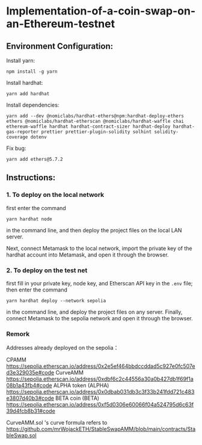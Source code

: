 # Implementation-of-a-coin-swap-on-an-Ethereum-testnet

## Environment Configuration:

Install yarn:

```
npm install -g yarn
```

Install hardhat:

```
yarn add hardhat
```

Install dependencies:

```
yarn add --dev @nomiclabs/hardhat-ethers@npm:hardhat-deploy-ethers ethers @nomiclabs/hardhat-etherscan @nomiclabs/hardhat-waffle chai ethereum-waffle hardhat hardhat-contract-sizer hardhat-deploy hardhat-gas-reporter prettier prettier-plugin-solidity solhint solidity-coverage dotenv
```

Fix bug:

```
yarn add ethers@5.7.2
```

## Instructions:

### 1. To deploy on the local network

first enter the command

```
yarn hardhat node
```

in the command line, and then deploy the project files on the local LAN server.

Next, connect Metamask to the local network, import the private key of the hardhat account into Metamask, and open it through the browser.

### 2. To deploy on the test net

first fill in your private key, node key, and Etherscan API key in the `.env` file; then enter the command

```
yarn hardhat deploy --network sepolia
```

in the command line, and deploy the project files on any server. Finally, connect Metamask to the sepolia network and open it through the browser.

### Remork

Addresses already deployed on the sepolia：

CPAMM https://sepolia.etherscan.io/address/0x2e5ef464bbdccddad5c927e0fc507ed3e329035e#code
CurveAMM https://sepolia.etherscan.io/address/0xdbf6c2c44556a30a0b427db1f69f1a08b1a43fb4#code
ALPHA token (ALPHA) https://sepolia.etherscan.io/address/0x0dbab031db3c3f33b241fdd721c483e3807d40b3#code
BETA coin (BETA) https://sepolia.etherscan.io/address/0xf5d0306e60066f04a524795d6c63f39d4fcb8b31#code

CurveAMM.sol 's curve formula refers to https://github.com/mrWojackETH/StableSwapAMM/blob/main/contracts/StableSwap.sol
